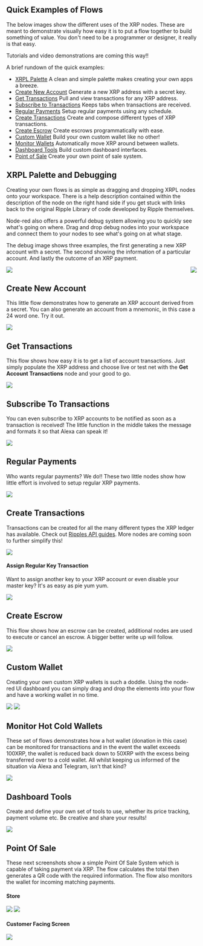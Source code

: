 ## Quick Examples of Flows

The below images show the different uses of the XRP nodes. These are meant to demonstrate visually how easy it is to put a flow together to build something of value. You don't need to be a programmer or designer, it really is that easy.

Tutorials and video demonstrations are coming this way!!

A brief rundown of the quick examples:
- <a href="#xrpl-palette-and-debugging">XRPL Palette</a> A clean and simple palette makes creating your own apps a breeze.
- <a href="#create-new-account">Create New Account</a> Generate a new XRP address with a secret key.
- <a href="#get-transactions">Get Transactions</a> Pull and view transactions for any XRP address.
- <a href="#subscribe-to-transactions">Subscribe to Transactions</a> Keeps tabs when transactions are received.
- <a href="#regular-payments">Regular Payments</a> Setup regular payments using any schedule.
- <a href="#create-transactions">Create Transactions</a> Create and compose different types of XRP transactions.
- <a href="#create-escrow">Create Escrow</a> Create escrows programmatically with ease.
- <a href="#custom-wallet">Custom Wallet</a> Build your own custom wallet like no other!
- <a href="#monitor-hot-cold-wallets">Monitor Wallets</a> Automatically move XRP around between wallets.
- <a href="#dashboard-tools">Dashboard Tools</a> Build custom dashboard interfaces.
- <a href="#point-of-sale">Point of Sale</a> Create your own point of sale system.

## XRPL Palette and Debugging
Creating your own flows is as simple as dragging and dropping XRPL nodes onto your workspace. There is a help description contained within the description of the node on the right hand side if you get stuck with links back to the original Ripple Library of code developed by Ripple themselves.

Node-red also offers a powerful debug system allowing you to quickly see what's going on where. Drag and drop debug nodes into your workspace and connect them to your nodes to see what's going on at what stage.

The debug image shows three examples, the first generating a new XRP account with a secret. The second showing the information of a particular account. And lastly the outcome of an XRP payment.
<p>
<img src="images/rich_debug.png" align="right"/>
<img src="images/xrpl_palette.png"/>
</p>

## Create New Account
This little flow demonstrates how to generate an XRP account derived from a secret. You can also generate an account from a mnemonic, in this case a 24 word one. Try it out.

<img src="images/create_new_account.png"/>

## Get Transactions
This flow shows how easy it is to get a list of account transactions. Just simply populate the XRP address and choose live or test net with the <b>Get Account Transactions</b> node and your good to go.

<img src="images/get_transactions.png"/>

## Subscribe To Transactions
You can even subscribe to XRP accounts to be notified as soon as a transaction is received! The little function in the middle takes the message and formats it so that Alexa can speak it!

<img src="images/subscribe_to_transactions.png"/>

## Regular Payments
Who wants regular payments? We do!! These two little nodes show how little effort is involved to setup regular XRP payments.

<img src="images/regular_payments.png"/>

## Create Transactions
Transactions can be created for all the many different types the XRP ledger has available. Check out <a href="https://developers.ripple.com/rippleapi-reference.html">Ripples API guides</a>. More nodes are coming soon to further simplify this!

<img src="images/create_transactions.png"/>

#### Assign Regular Key Transaction
Want to assign another key to your XRP account or even disable your master key? It's as easy as pie yum yum.

<img src="images/assign_regular_key.png"/>

## Create Escrow
This flow shows how an escrow can be created, additional nodes are used to execute or cancel an escrow. A bigger better write up will follow.

<img src="images/create_escrow.png"/>

## Custom Wallet
Creating your own custom XRP wallets is such a doddle. Using the node-red UI dashboard you can simply drag and drop the elements into your flow and have a working wallet in no time.

<img src="images/custom_wallet.png"/>
<img src="images/wallet_dashboard.png"/>

## Monitor Hot Cold Wallets
These set of flows demonstrates how a hot wallet (donation in this case) can be monitored for transactions and in the event the wallet exceeds 100XRP, the wallet is reduced back down to 50XRP with the excess being transferred over to a cold wallet. All whilst keeping us informed of the situation via Alexa and Telegram, isn't that kind?

<img src="images/wallet_monitor.png"/>

## Dashboard Tools
Create and define your own set of tools to use, whether its price tracking, payment volume etc. Be creative and share your results!

<img src="images/dashboard_tools.png"/>

## Point Of Sale
These next screenshots show a simple Point Of Sale System which is capable of taking payment via XRP. The flow calculates the total then generates a QR code with the required information. The flow also monitors the wallet for incoming matching payments.

#### Store

<img src="images/pos_store.png"/>
<img src="images/pos_store_2.png"/>

#### Customer Facing Screen

<img src="images/pos_customer.png"/>
